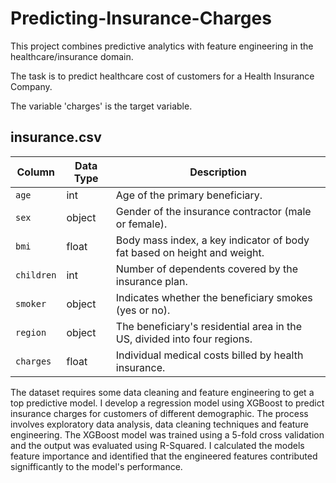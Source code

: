 # Predicting-Insurance-Charges
This project combines predictive analytics with feature engineering in the healthcare/insurance domain.

The task is to predict healthcare cost of customers for a Health Insurance Company.

The variable 'charges' is the target variable.

## insurance.csv
| Column    | Data Type | Description                                                      |
|-----------|-----------|------------------------------------------------------------------|
| `age`       | int       | Age of the primary beneficiary.                                  |
| `sex`       | object    | Gender of the insurance contractor (male or female).             |
| `bmi`       | float     | Body mass index, a key indicator of body fat based on height and weight. |
| `children`  | int       | Number of dependents covered by the insurance plan.              |
| `smoker`    | object    | Indicates whether the beneficiary smokes (yes or no).            |
| `region`    | object    | The beneficiary's residential area in the US, divided into four regions. |
| `charges`   | float     | Individual medical costs billed by health insurance.             |


The dataset requires some data cleaning and feature engineering to get a top predictive model.
I develop a regression model using XGBoost to predict insurance charges for customers of different demographic. 
The process involves exploratory data analysis, data cleaning techniques and feature engineering.
The XGBoost model was trained using a 5-fold cross validation and the output was evaluated using R-Squared.
I calculated the models feature importance and identified that the engineered features contributed signifficantly to the model's performance.

